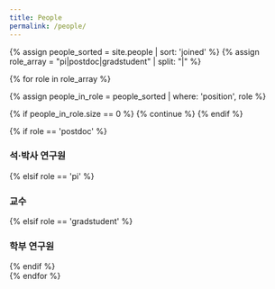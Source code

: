 ```yaml
---
title: People
permalink: /people/
---
```


{% assign people_sorted = site.people | sort: 'joined' %}
{% assign role_array = "pi|postdoc|gradstudent" | split: "|" %}

{% for role in role_array %}

{% assign people_in_role = people_sorted | where: 'position', role %}

<!-- Skip section if there's nobody -->
{% if people_in_role.size == 0 %}
  {% continue %}
{% endif %}

<div class="pos_header">
{% if role == 'postdoc' %}
<h3>석·박사 연구원</h3>
 {% elsif role == 'pi' %}
<h3>교수</h3>
 {% elsif role == 'gradstudent' %}
<h3>학부 연구원</h3>
{% endif %}
</div>
{% endfor %}

